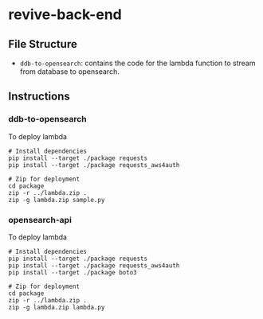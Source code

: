 # revive-back-end

## File Structure
* `ddb-to-opensearch`: contains the code for the lambda function to stream from database to opensearch.

## Instructions
### ddb-to-opensearch
To deploy lambda

```
# Install dependencies
pip install --target ./package requests
pip install --target ./package requests_aws4auth

# Zip for deployment
cd package
zip -r ../lambda.zip .
zip -g lambda.zip sample.py
```

### opensearch-api
To deploy lambda

```
# Install dependencies
pip install --target ./package requests
pip install --target ./package requests_aws4auth
pip install --target ./package boto3

# Zip for deployment
cd package
zip -r ../lambda.zip .
zip -g lambda.zip lambda.py
```
